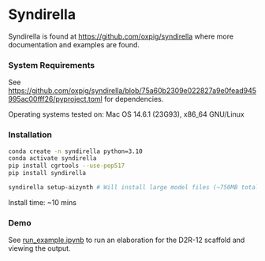 # Syndirella

Syndirella is found at https://github.com/oxpig/syndirella where more documentation and examples are found.


### System Requirements

See https://github.com/oxpig/syndirella/blob/75a60b2309e022827a9e0fead945995ac00fff26/pyproject.toml for dependencies.

Operating systems tested on: Mac OS 14.6.1 (23G93), x86_64 GNU/Linux

### Installation

```bash
conda create -n syndirella python=3.10
conda activate syndirella
pip install cgrtools --use-pep517
pip install syndirella

syndirella setup-aizynth # Will install large model files (~750MB total) to [syndirella_package_path]/aizynth/
```

Install time: ~10 mins

### Demo

See [run_example.ipynb](run_example.ipynb) to run an elaboration for the D2R-12 scaffold and viewing the output.

